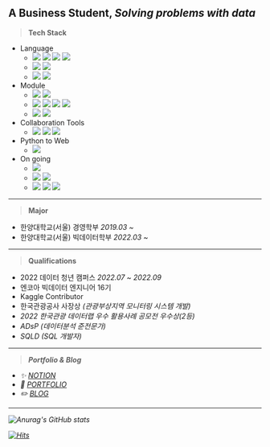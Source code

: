 <!--![header](https://capsule-render.vercel.app/api?type=waving&color=auto&height=200&section=header&text=Data%20Blog&fontSize=50&animation=fadeIn&fontAlignY=30&desc=Data%20Exploration%20of%20Business%20College%20Students!&descAlignY=51&descAlign=62)-->

## A Business Student, *Solving problems with data*
> **Tech Stack**
* Language
  * ![](https://img.shields.io/badge/-Python-3776AB?&logo=Python&logoColor=white)
    ![](https://img.shields.io/badge/-Anaconda-44A833?&logo=Anaconda&logoColor=white)
    ![](https://img.shields.io/badge/-Jupyter-F37626?&logo=Jupyter&logoColor=white)
    ![](https://img.shields.io/badge/-SpyderIDE-FF0000?&logo=SpyderIDE&logoColor=white)
  * ![](https://img.shields.io/badge/-R-276DC3?&logo=R&logoColor=white)
    ![](https://img.shields.io/badge/-RStudio-75AADB?&logo=RStudio&logoColor=white)
  * ![](https://img.shields.io/badge/-Java-276DC3?&logo=Java&logoColor=white)
    ![](https://img.shields.io/badge/-EclipseIDE-75AADB?&logo=EclipseIDE&logoColor=white)
* Module
  * ![](https://img.shields.io/badge/-NumPy-013243?&logo=NumPy&logoColor=white)
    ![](https://img.shields.io/badge/-pandas-150458?&logo=pandas&logoColor=white)
  * ![](https://img.shields.io/badge/-scikitlearn-F7931E?&logo=scikitlearn&logoColor=white)
    ![](https://img.shields.io/badge/-tslearn-276DC3?&logo=tslearn&logoColor=white)
    ![](https://img.shields.io/badge/-TensorFlow-FF6F00?&logo=TensorFlow&logoColor=white)
    ![](https://img.shields.io/badge/-Keras-D00000?&logo=Keras&logoColor=white)
  * ![](https://img.shields.io/badge/-Matplotlib-11557c?&logo=Matplotlib&logoColor=white)
    ![](https://img.shields.io/badge/-Plotly-3F4F75?&logo=Plotly&logoColor=white)
* Collaboration Tools
  * ![](https://img.shields.io/badge/-Git-F05032?&logo=Git&logoColor=white)
    ![](https://img.shields.io/badge/-Notion-000000?&logo=Notion&logoColor=white)
    ![](https://img.shields.io/badge/-Slack-4A154B?&logo=Slack&logoColor=white)
* Python to Web
  * ![](https://img.shields.io/badge/-Streamlit-FF4B4B?&logo=Streamlit&logoColor=white)<br>
* On going
  * ![](https://img.shields.io/badge/-PyTorch-EE4C2C?&logo=PyTorch&logoColor=white)
  * ![](https://img.shields.io/badge/-Java-276DC3?&logo=Java&logoColor=white)
    ![](https://img.shields.io/badge/-EclipseIDE-75AADB?&logo=EclipseIDE&logoColor=white)
  * ![](https://img.shields.io/badge/-HTML5-E34F26?&logo=HTML5&logoColor=white)
    ![](https://img.shields.io/badge/-CSS3-1572B6?&logo=CSS3&logoColor=white)
    ![](https://img.shields.io/badge/-JavaScript-F7DF1E?&logo=JavaScript&logoColor=white)
 <!--[![Top Langs](https://github-readme-stats.vercel.app/api/top-langs/?username=dorae222)](https://github.com/dorae222/github-readme-stats)-->
---
> **Major**
  * 한양대학교(서울) 경영학부 <I>2019.03 ~ </I> 
  * 한양대학교(서울) 빅데이터학부 <I>2022.03 ~ </I> 
---
> **Qualifications**
  * 2022 데이터 청년 캠퍼스 <I>2022.07 ~ 2022.09</I> 
  * 엔코아 빅데이터 엔지니어 16기 <!-- <I>2022.10 ~ </I> -->
  * Kaggle Contributor
  * 한국관광공사 사장상 <I>(관광부상지역 모니터링 시스템 개발)<I>
  * 2022 한국관광 데이터랩 우수 활용사례 공모전 <I>우수상(2등)<I>
  * ADsP <I>(데이터분석 준전문가)<I>
  * SQLD <I>(SQL 개발자)<I>
---
> **Portfolio & Blog**
  * ✨  <I>[NOTION](https://dorae222.notion.site/STUDY-PAGES-3b622da068134bebb2eec26b8ff4a213)</I>    
  * 🌱  <I>[PORTFOLIO](https://dorae222.notion.site/72dd341546574243a2184b622f2b19ca)</I>      
  * ✏️  <I>[BLOG](https://dorae222.github.io/dorae22_blog/)</I>    
---
![Anurag's GitHub stats](https://github-readme-stats.vercel.app/api?username=dorae222)
<!--[![Top Langs](https://github-readme-stats.vercel.app/api/top-langs/?username=dorae222)](https://github.com/dorae222/github-readme-stats)-->
[![Hits](https://hits.seeyoufarm.com/api/count/incr/badge.svg?url=https%3A%2F%2Fgithub.com%2Fdorae222%2Fhit-counter&count_bg=%233D41C8&title_bg=%23555555&icon=&icon_color=%23E7E7E7&title=hits&edge_flat=false)](https://hits.seeyoufarm.com)
 
<!--  [![trophy](https://github-profile-trophy.vercel.app/?username=dorae222)](https://github.com/ryo-ma/github-profile-trophy)
 -->
